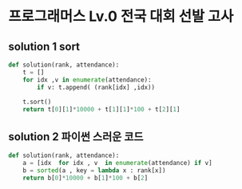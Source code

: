 # 프로그래머스 Lv.0 전국 대회 선발 고사


## solution 1 sort 


```python
def solution(rank, attendance):
    t = []
    for idx ,v in enumerate(attendance):
        if v: t.append( (rank[idx] ,idx))
    
    t.sort()
    return t[0][1]*10000 + t[1][1]*100 + t[2][1]
```

## solution 2 파이썬 스러운 코드


```python
def solution(rank, attendance):
    a = [idx  for idx , v  in enumerate(attendance) if v]
    b = sorted(a , key = lambda x : rank[x])
    return b[0]*10000 + b[1]*100 + b[2]
```